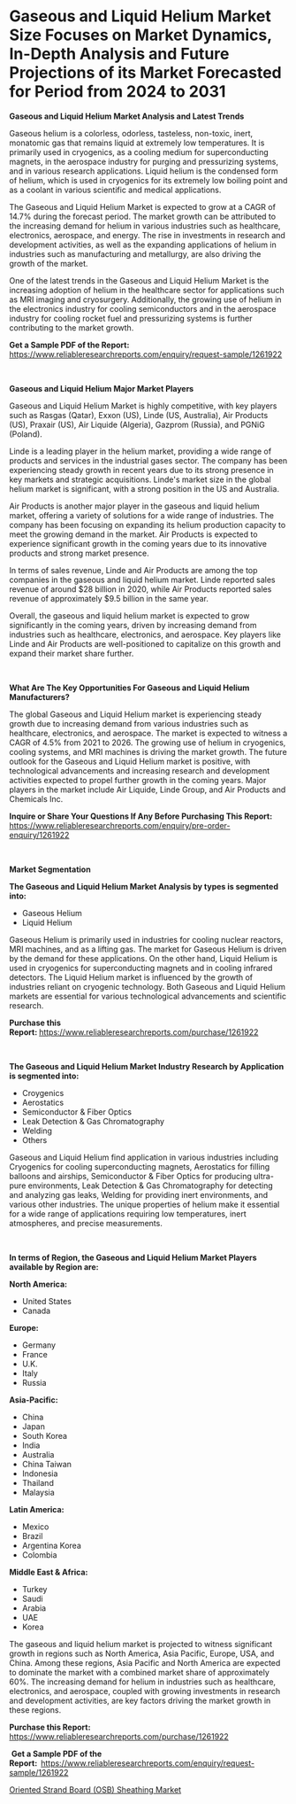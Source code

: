 <p><h1>Gaseous and Liquid Helium Market Size Focuses on Market Dynamics, In-Depth Analysis and Future Projections of its Market Forecasted for Period from 2024 to 2031</h1></p><p><strong>Gaseous and Liquid Helium Market Analysis and Latest Trends</strong></p>
<p><p>Gaseous helium is a colorless, odorless, tasteless, non-toxic, inert, monatomic gas that remains liquid at extremely low temperatures. It is primarily used in cryogenics, as a cooling medium for superconducting magnets, in the aerospace industry for purging and pressurizing systems, and in various research applications. Liquid helium is the condensed form of helium, which is used in cryogenics for its extremely low boiling point and as a coolant in various scientific and medical applications.</p><p>The Gaseous and Liquid Helium Market is expected to grow at a CAGR of 14.7% during the forecast period. The market growth can be attributed to the increasing demand for helium in various industries such as healthcare, electronics, aerospace, and energy. The rise in investments in research and development activities, as well as the expanding applications of helium in industries such as manufacturing and metallurgy, are also driving the growth of the market.</p><p>One of the latest trends in the Gaseous and Liquid Helium Market is the increasing adoption of helium in the healthcare sector for applications such as MRI imaging and cryosurgery. Additionally, the growing use of helium in the electronics industry for cooling semiconductors and in the aerospace industry for cooling rocket fuel and pressurizing systems is further contributing to the market growth.</p></p>
<p><strong>Get a Sample PDF of the Report:&nbsp;</strong> <a href="https://www.reliableresearchreports.com/enquiry/request-sample/1261922">https://www.reliableresearchreports.com/enquiry/request-sample/1261922</a></p>
<p>&nbsp;</p>
<p><strong>Gaseous and Liquid Helium Major Market Players</strong></p>
<p><p>Gaseous and Liquid Helium Market is highly competitive, with key players such as Rasgas (Qatar), Exxon (US), Linde (US, Australia), Air Products (US), Praxair (US), Air Liquide (Algeria), Gazprom (Russia), and PGNiG (Poland). </p><p>Linde is a leading player in the helium market, providing a wide range of products and services in the industrial gases sector. The company has been experiencing steady growth in recent years due to its strong presence in key markets and strategic acquisitions. Linde's market size in the global helium market is significant, with a strong position in the US and Australia.</p><p>Air Products is another major player in the gaseous and liquid helium market, offering a variety of solutions for a wide range of industries. The company has been focusing on expanding its helium production capacity to meet the growing demand in the market. Air Products is expected to experience significant growth in the coming years due to its innovative products and strong market presence.</p><p>In terms of sales revenue, Linde and Air Products are among the top companies in the gaseous and liquid helium market. Linde reported sales revenue of around $28 billion in 2020, while Air Products reported sales revenue of approximately $9.5 billion in the same year.</p><p>Overall, the gaseous and liquid helium market is expected to grow significantly in the coming years, driven by increasing demand from industries such as healthcare, electronics, and aerospace. Key players like Linde and Air Products are well-positioned to capitalize on this growth and expand their market share further.</p></p>
<p>&nbsp;</p>
<p><strong>What Are The Key Opportunities For Gaseous and Liquid Helium Manufacturers?</strong></p>
<p><p>The global Gaseous and Liquid Helium market is experiencing steady growth due to increasing demand from various industries such as healthcare, electronics, and aerospace. The market is expected to witness a CAGR of 4.5% from 2021 to 2026. The growing use of helium in cryogenics, cooling systems, and MRI machines is driving the market growth. The future outlook for the Gaseous and Liquid Helium market is positive, with technological advancements and increasing research and development activities expected to propel further growth in the coming years. Major players in the market include Air Liquide, Linde Group, and Air Products and Chemicals Inc.</p></p>
<p><strong>Inquire or Share Your Questions If Any Before Purchasing This Report:</strong> <a href="https://www.reliableresearchreports.com/enquiry/pre-order-enquiry/1261922">https://www.reliableresearchreports.com/enquiry/pre-order-enquiry/1261922</a></p>
<p>&nbsp;</p>
<p><strong>Market Segmentation</strong></p>
<p><strong>The Gaseous and Liquid Helium Market Analysis by types is segmented into:</strong></p>
<p><ul><li>Gaseous Helium</li><li>Liquid Helium</li></ul></p>
<p><p>Gaseous Helium is primarily used in industries for cooling nuclear reactors, MRI machines, and as a lifting gas. The market for Gaseous Helium is driven by the demand for these applications. On the other hand, Liquid Helium is used in cryogenics for superconducting magnets and in cooling infrared detectors. The Liquid Helium market is influenced by the growth of industries reliant on cryogenic technology. Both Gaseous and Liquid Helium markets are essential for various technological advancements and scientific research.</p></p>
<p><strong>Purchase this Report:&nbsp;</strong><a href="https://www.reliableresearchreports.com/purchase/1261922">https://www.reliableresearchreports.com/purchase/1261922</a></p>
<p>&nbsp;</p>
<p><strong>The Gaseous and Liquid Helium Market Industry Research by Application is segmented into:</strong></p>
<p><ul><li>Croygenics</li><li>Aerostatics</li><li>Semiconductor & Fiber Optics</li><li>Leak Detection & Gas Chromatography</li><li>Welding</li><li>Others</li></ul></p>
<p><p>Gaseous and Liquid Helium find application in various industries including Cryogenics for cooling superconducting magnets, Aerostatics for filling balloons and airships, Semiconductor & Fiber Optics for producing ultra-pure environments, Leak Detection & Gas Chromatography for detecting and analyzing gas leaks, Welding for providing inert environments, and various other industries. The unique properties of helium make it essential for a wide range of applications requiring low temperatures, inert atmospheres, and precise measurements.</p></p>
<p>&nbsp;</p>
<p><strong>In terms of Region, the Gaseous and Liquid Helium Market Players available by Region are:</strong></p>
<p>
    <p> <strong> North America: </strong>
        <ul>
            <li>United States</li>
            <li>Canada</li>
        </ul>
        </p> 
    <p> <strong> Europe: </strong>
        <ul>
            <li>Germany</li>
            <li>France</li>
            <li>U.K.</li>
            <li>Italy</li>
            <li>Russia</li>
        </ul>
        </p> 
    <p> <strong> Asia-Pacific: </strong>
        <ul>
            <li>China</li>
            <li>Japan</li>
            <li>South Korea</li>
            <li>India</li>
            <li>Australia</li>
            <li>China Taiwan</li>
            <li>Indonesia</li>
            <li>Thailand</li>
            <li>Malaysia</li>
        </ul>
        </p> 
    <p> <strong> Latin America: </strong>
        <ul>
            <li>Mexico</li>
            <li>Brazil</li>
            <li>Argentina Korea</li>
            <li>Colombia</li>
        </ul>
        </p> 
    <p> <strong> Middle East & Africa: </strong>
        <ul>
            <li>Turkey</li>
            <li>Saudi</li>
            <li>Arabia</li>
            <li>UAE</li>
            <li>Korea</li>
        </ul>
    </p>
    </p>
<p><p>The gaseous and liquid helium market is projected to witness significant growth in regions such as North America, Asia Pacific, Europe, USA, and China. Among these regions, Asia Pacific and North America are expected to dominate the market with a combined market share of approximately 60%. The increasing demand for helium in industries such as healthcare, electronics, and aerospace, coupled with growing investments in research and development activities, are key factors driving the market growth in these regions.</p></p>
<p><strong>Purchase this Report: </strong><a href="https://www.reliableresearchreports.com/purchase/1261922">https://www.reliableresearchreports.com/purchase/1261922</a></p>
<p>&nbsp;<strong>Get a Sample PDF of the Report:&nbsp;&nbsp;</strong><a href="https://www.reliableresearchreports.com/enquiry/request-sample/1261922">https://www.reliableresearchreports.com/enquiry/request-sample/1261922</a></p>
<p><strong></strong></p>
<p><p><a href="https://meowing-canidae-761.notion.site/Oriented-Strand-Board-OSB-Sheathing-Market-Provides-a-Comprehensive-Analysis-Including-a-Macro-Ove-936d9a6d13e54246ba08eeb13aff4eca">Oriented Strand Board (OSB) Sheathing Market</a></p></p>